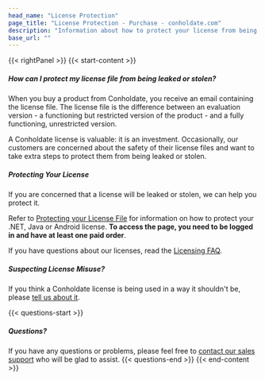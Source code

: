 ```yaml
---
head_name: "License Protection"
page_title: "License Protection - Purchase - conholdate.com"
description: "Information about how to protect your license from being leaked or stolen."
base_url: ""
---
```

{{< rightPanel >}}
{{< start-content >}}
##### **How can I protect my license file from being leaked or stolen?**
When you buy a product from Conholdate, you receive an email containing the license file. The license file is the difference between an evaluation version - a functioning but restricted version of the product - and a fully functioning, unrestricted version.

A Conholdate license is valuable: it is an investment. Occasionally, our customers are concerned about the safety of their license files and want to take extra steps to protect them from being leaked or stolen.


##### **Protecting Your License**
If you are concerned that a license will be leaked or stolen, we can help you protect it.

Refer to [Protecting your License File](https://purchase.conholdate.com/orders/protecting-your-license-file) for information on how to protect your .NET, Java or Android license. **To access the page, you need to be logged in and have at least one paid order**.

If you have questions about our licenses, read the [Licensing FAQ](https://purchase.conholdate.com/faqs/licensing).

  
##### **Suspecting License Misuse?**
If you think a Conholdate license is being used in a way it shouldn't be, please [tell us about it](https://about.conholdate.com/security/report-license-abuse/).

{{< questions-start >}}
##### **Questions?**
If you have any questions or problems, please feel free to [contact our sales support](https://about.conholdate.com/contact/) who will be glad to assist.
{{< questions-end >}}
{{< end-content >}}

&nbsp;    